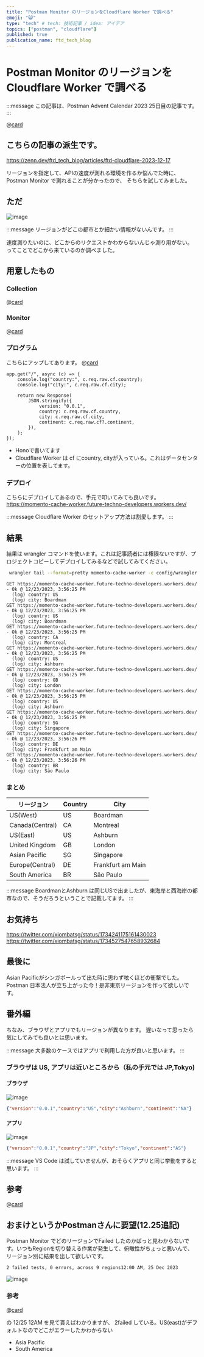 ```yaml
---
title: "Postman Monitor のリージョンをCloudflare Worker で調べる"
emoji: "😺"
type: "tech" # tech: 技術記事 / idea: アイデア
topics: ["postman", "cloudflare"]
published: true
publication_name: ftd_tech_blog
---
```

# Postman Monitor のリージョンをCloudflare Worker で調べる

:::message
この記事は、Postman Advent Calendar 2023 25日目の記事です。
:::

@[card](https://qiita.com/advent-calendar/2023/postman)

## こちらの記事の派生です。
https://zenn.dev/ftd_tech_blog/articles/ftd-cloudflare-2023-12-17

リージョンを指定して、APIの速度が測れる環境を作るか悩んでた時に、Postman Monitor で測れることが分かったので、 そちらを試してみました。


## ただ
![image](/images/2023-12-17/region.png)

:::message
リージョンがどこの都市とか細かい情報がないんです。
:::

速度測りたいのに、どこからのリクエストかわからないんじゃ測り用がない。
ってことでどこから来ているのか調べました。

## 用意したもの
### Collection
@[card](https://www.postman.com/ftechno-dev/workspace/presentation/collection/16629267-dfb3160c-717f-4c54-9898-e009b86c9d37)

### Monitor 
@[card](https://www.postman.com/ftechno-dev/workspace/presentation/monitor/Postman-Monitor--------------~1eea0c51-9248-47d0-b976-017e7e893ae0)

### プログラム
こちらにアップしてあります。
@[card](https://gitlab.com/future-techno-developers/public/cloudflare-worker-collection/momento-cache-worker)

```Typescript: index.ts
app.get("/", async (c) => {
	console.log("country:", c.req.raw.cf.country);
	console.log("city:", c.req.raw.cf.city);

	return new Response(
		JSON.stringify({
			version: "0.0.1",
			country: c.req.raw.cf.country,
			city: c.req.raw.cf.city,
			continent: c.req.raw.cf?.continent,
		}),
	);
});
```
- Honoで書いてます
- Cloudflare Worker は cf にcountry, cityが入っている。これはデータセンターの位置を表してます。

### デプロイ
こちらにデプロイしてあるので、手元で叩いてみても良いです。
https://momento-cache-worker.future-techno-developers.workers.dev/

:::message
Cloudflare Worker のセットアップ方法は割愛します。
:::

## 結果
結果は wrangler コマンドを使います。これは記事読者には権限ないですが、プロジェクトコピーしてデプロイしてみるなどで試してみてください。

```Bash
 wrangler tail --format=pretty momento-cache-worker -c config/wrangler.dev.toml   
```

```bash:モニター実行したログ
GET https://momento-cache-worker.future-techno-developers.workers.dev/ - Ok @ 12/23/2023, 3:56:25 PM
  (log) country: US
  (log) city: Boardman
GET https://momento-cache-worker.future-techno-developers.workers.dev/ - Ok @ 12/23/2023, 3:56:25 PM
  (log) country: US
  (log) city: Boardman
GET https://momento-cache-worker.future-techno-developers.workers.dev/ - Ok @ 12/23/2023, 3:56:25 PM
  (log) country: CA
  (log) city: Montreal
GET https://momento-cache-worker.future-techno-developers.workers.dev/ - Ok @ 12/23/2023, 3:56:25 PM
  (log) country: US
  (log) city: Ashburn
GET https://momento-cache-worker.future-techno-developers.workers.dev/ - Ok @ 12/23/2023, 3:56:25 PM
  (log) country: GB
  (log) city: London
GET https://momento-cache-worker.future-techno-developers.workers.dev/ - Ok @ 12/23/2023, 3:56:25 PM
  (log) country: US
  (log) city: Ashburn
GET https://momento-cache-worker.future-techno-developers.workers.dev/ - Ok @ 12/23/2023, 3:56:25 PM
  (log) country: SG
  (log) city: Singapore
GET https://momento-cache-worker.future-techno-developers.workers.dev/ - Ok @ 12/23/2023, 3:56:26 PM
  (log) country: DE
  (log) city: Frankfurt am Main
GET https://momento-cache-worker.future-techno-developers.workers.dev/ - Ok @ 12/23/2023, 3:56:26 PM
  (log) country: BR
  (log) city: São Paulo
```
### まとめ

| リージョン           |Country|City|
|-----------------|---|---|
| US(West)        |US|Boardman|
| Canada(Central) |CA|Montreal|
| US(East)        |US|Ashburn|
| United Kingdom  |GB|London|
| Asian Pacific   |SG|Singapore|
| Europe(Central) |DE|Frankfurt am Main|
| South America   |BR|São Paulo|

:::message
BoardmanとAshburn は同じUSで出ましたが、東海岸と西海岸の都市なので、そうだろうということで記載してます。
:::
## お気持ち

https://twitter.com/xiombatsg/status/1734241175161430023
https://twitter.com/xiombatsg/status/1734527547658932684

## 最後に
Asian Pacificがシンガポールって出た時に思わず呟くほどの衝撃でした。Postman 日本法人が立ち上がった今！是非東京リージョンを作って欲しいです。

## 番外編
ちなみ、ブラウザとアプリでもリージョンが異なります。
遅いなって思ったら気にしてみても良いとは思います。

:::message
大多数のケースではアプリで利用した方が良いと思います。
:::

### ブラウザは US, アプリは近いところから（私の手元では JP,Tokyo)
#### ブラウザ
![image](/images/2023-12-17/browser.png)

```json
{"version":"0.0.1","country":"US","city":"Ashburn","continent":"NA"}
```
#### アプリ
![image](/images/2023-12-17/appli.png)

```json
{"version":"0.0.1","country":"JP","city":"Tokyo","continent":"AS"}
```

:::message
VS Code は試していませんが、おそらくアプリと同じ挙動をすると思います。
:::



## 参考
@[card](https://qiita.com/rikosaita/items/9a80cd3213b624ae1a3c)


## おまけというかPostmanさんに要望(12.25追記)
Postman Monitor でどのリージョンでFailed したのかぱっと見わからないです。いつもRegionを切り替える作業が発生して、俯瞰性がちょっと悪いんで、
リージョン別に結果を出して欲しいです。
```
2 failed tests, 0 errors, across 9 regions12:00 AM, 25 Dec 2023
```
![image](/images/2023-12-17/region_error.png)

### 参考
@[card](https://www.postman.com/ftechno-dev/workspace/presentation/monitor/Home-Page-Monitoring~1eea1458-9aac-46b0-b42e-3ef827043b01)

の 12/25 12AM を見て貰えばわかりますが、 2failed している。US(east)がデフォルトなのでどこがエラーしたかわからない
- Asia Pacific
- South America